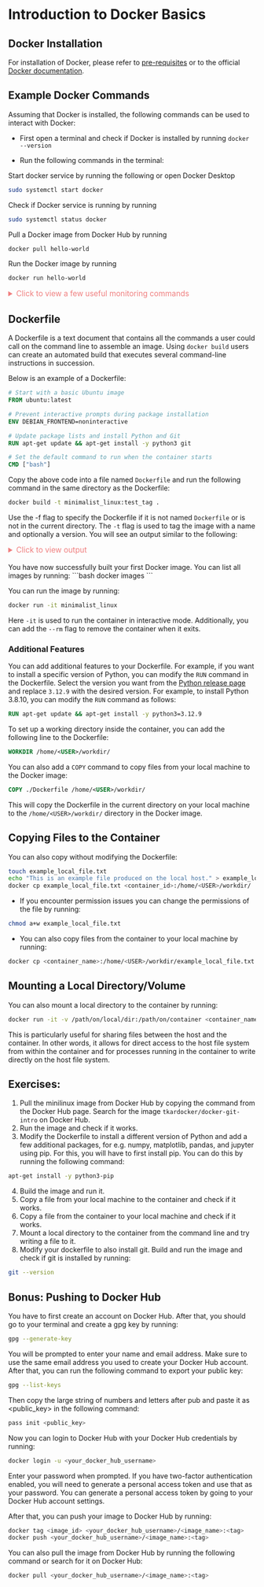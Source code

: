 # Introduction to Docker Basics

## Docker Installation
For installation of Docker, please refer to [pre-requisites](../prereq_install.md) or to the official [Docker documentation](https://docs.docker.com/get-docker/).

## Example Docker Commands
Assuming that Docker is installed, the following commands can be used to interact with Docker:

- First open a terminal and check if Docker is installed by running `docker --version`

- Run the following commands in the terminal:

Start docker service by running the following or open Docker Desktop
```bash
sudo systemctl start docker
```
Check if Docker service is running by running
```bash
sudo systemctl status docker
```
Pull a Docker image from Docker Hub by running 
```bash
docker pull hello-world
```
Run the Docker image by running 
```bash
docker run hello-world
```
<details>

<summary style="font-size: 1.1em; color: lightcoral;">Click to view a few useful monitoring commands</summary>


</br>List all running containers by running 
```bash
docker ps
```
List all containers by running 
```bash
docker ps -a
```
Stop a running container by running 
```bash
docker stop <container_id>
```
Remove a container by running 
```bash
docker rm <container_id>
```
Remove all containers by running 
```bash
docker system prune
```
Remove an image by running
```bash 
docker rmi <image_id>
```

</details>

## Dockerfile
A Dockerfile is a text document that contains all the commands a user could call on the command line to assemble an image. Using `docker build` users can create an automated build that executes several command-line instructions in succession.

Below is an example of a Dockerfile:
```Dockerfile
# Start with a basic Ubuntu image
FROM ubuntu:latest

# Prevent interactive prompts during package installation
ENV DEBIAN_FRONTEND=noninteractive

# Update package lists and install Python and Git
RUN apt-get update && apt-get install -y python3 git

# Set the default command to run when the container starts
CMD ["bash"]
```
Copy the above code into a file named `Dockerfile` and run the following command in the same directory as the Dockerfile:
```bash
docker build -t minimalist_linux:test_tag .
```
Use the -f flag to specify the Dockerfile if it is not named `Dockerfile` or is not in the current directory. The `-t` flag is used to tag the image with a name and optionally a version. 
You will see an output similar to the following: 
<details>

<summary
style="font-size: 1.1em; color: lightcoral;"> Click to view output
</summary>

```output
[+] Building 50.2s (6/6) FINISHED                                                                                                                  docker:desktop-linux
 => [internal] load build definition from dockerfile                                                                                                               0.1s
 => => transferring dockerfile: 362B                                                                                                                               0.0s
 => [internal] load metadata for docker.io/library/ubuntu:latest                                                                                                   1.6s

[+] Building 50.2s (6/6) FINISHED                                                                                                                  docker:desktop-linux
 => [internal] load build definition from dockerfile                                                                                                               0.1s
 => => transferring dockerfile: 362B                                                                                                                               0.0s
 => [internal] load metadata for docker.io/library/ubuntu:latest                                                                                                   1.6s
 => [internal] load .dockerignore                                                                                                                                  0.1s
 => => transferring context: 2B                                                                                                                                    0.0s
 => [1/2] FROM docker.io/library/ubuntu:latest@sha256:72297848456d5d37d1262630108ab308d3e9ec7ed1c3286a32fe09856619a782                                             1.8s
 => => resolve docker.io/library/ubuntu:latest@sha256:72297848456d5d37d1262630108ab308d3e9ec7ed1c3286a32fe09856619a782                                             0.0s
 => => sha256:5a7813e071bfadf18aaa6ca8318be4824a9b6297b3240f2cc84c1db6f4113040 29.75MB / 29.75MB                                                                   1.0s
 => => extracting sha256:5a7813e071bfadf18aaa6ca8318be4824a9b6297b3240f2cc84c1db6f4113040                                                                          0.6s
 => [2/2] RUN apt-get update && apt-get install -y python3 git                                                                                                    39.4s
 => exporting to image                                                                                                                                             7.0s 
 => => exporting layers                                                                                                                                            5.4s 
 => => exporting manifest sha256:627fcc9bf8742b4de7493a281e36d54918de2e910f10e1b55b27af396de9bdd7                                                                  0.1s 
 => => exporting config sha256:dabe55fef6b4051f8b753df79cab22c28a39056f3566b2ec26b87587afe2e3ff                                                                    0.1s 
 => => exporting attestation manifest sha256:ea06d99c7c5041a76e5dbf91897483c95a431fdbf7a8597818a63916a4ea145d                                                      0.1s 
 => => exporting manifest list sha256:23084ea2105291ad211b8b410ce61271abf72005c5d098e95d5c2a8ed3765a8c                                                             0.1s 
 => => naming to docker.io/library/minimalist_linux:latest                                                                                                         0.0s
 => => unpacking to docker.io/library/minimalist_linux:latest                                                                                                      1.2s

View build details: docker-desktop://dashboard/build/...
```
</details>

</br>
You have now successfully built your first Docker image. You can list all images by running:
```bash
docker images
```

You can run the image by running:
```bash
docker run -it minimalist_linux
```
Here `-it` is used to run the container in interactive mode. Additionally, you can add the `--rm` flag to remove the container when it exits.



### Additional Features
You can add additional features to your Dockerfile. For example, if you want to install a specific version of Python, you can modify the `RUN` command in the Dockerfile. Select the version you want from the [Python release page](https://www.python.org/downloads/source/) and replace `3.12.9` with the desired version. For example, to install Python 3.8.10, you can modify the `RUN` command as follows:

```Dockerfile
RUN apt-get update && apt-get install -y python3=3.12.9 
```
To set up a working directory inside the container, you can add the following line to the Dockerfile:
```Dockerfile
WORKDIR /home/<USER>/workdir/
```
You can also add a `COPY` command to copy files from your local machine to the Docker image:
```Dockerfile
COPY ./Dockerfile /home/<USER>/workdir/
```
This will copy the Dockerfile in the current directory on your local machine to the `/home/<USER>/workdir/` directory in the Docker image.

## Copying Files to the Container
You can also copy without modifying the Dockerfile:
```bash
touch example_local_file.txt
echo "This is an example file produced on the local host." > example_local_file.txt
docker cp example_local_file.txt <container_id>:/home/<USER>/workdir/
```
- If you encounter permission issues you can change the permissions of the file by running:
```bash
chmod a+w example_local_file.txt
```
- You can also copy files from the container to your local machine by running:
```bash
docker cp <container_name>:/home/<USER>/workdir/example_local_file.txt .
```

## Mounting a Local Directory/Volume
You can also mount a local directory to the container by running:
```bash
docker run -it -v /path/on/local/dir:/path/on/container <container_name>
```
This is particularly useful for sharing files between the host and the container. In other words, it allows for direct access to the host file system from within the container and for processes running in the container to write directly on the host file system.


## Exercises:
1. Pull the minilinux image from Docker Hub by copying the command from the Docker Hub page. Search for the image `tkardocker/docker-git-intro` on Docker Hub.
2. Run the image and check if it works.
3. Modify the Dockerfile to install a different version of Python and add a few additional packages, for e.g. numpy, matplotlib, pandas, and jupyter using pip. For this, you will have to first install pip. You can do this by running the following command:
```bash
apt-get install -y python3-pip
```
4. Build the image and run it.
5. Copy a file from your local machine to the container and check if it works.
6. Copy a file from the container to your local machine and check if it works.
7. Mount a local directory to the container from the command line and try writing a file to it.
8. Modify your dockerfile to also install git. Build and run the image and check if git is installed by running:
```bash
git --version
```

## Bonus: Pushing to Docker Hub
You have to first create an account on Docker Hub. After that, you should go to your terminal and create a gpg key by running:
```bash
gpg --generate-key
```
You will be prompted to enter your name and email address. Make sure to use the same email address you used to create your Docker Hub account. After that, you can run the following command to export your public key:
```bash
gpg --list-keys
```
Then copy the large string of numbers and letters after pub and paste it as <public_key> in the following command:
```bash
pass init <public_key>
```
Now you can login to Docker Hub with your Docker Hub credentials by running:
```bash
docker login -u <your_docker_hub_username>
```
Enter your password when prompted. If you have two-factor authentication enabled, you will need to generate a personal access token and use that as your password. You can generate a personal access token by going to your Docker Hub account settings.

After that, you can push your image to Docker Hub by running:
```bash
docker tag <image_id> <your_docker_hub_username>/<image_name>:<tag>
docker push <your_docker_hub_username>/<image_name>:<tag>
```
You can also pull the image from Docker Hub by running the following command or search for it on Docker Hub:
```bash
docker pull <your_docker_hub_username>/<image_name>:<tag>
```